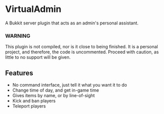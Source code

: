 # VirtualAdmin
A Bukkit server plugin that acts as an admin's personal assistant.

### WARNING
This plugin is not compiled, nor is it close to being finished. It is a personal project, and therefore, the code is uncommented.
Proceed with caution, as little to no support will be given.

## Features
- No command interface, just tell it what you want it to do
- Change time of day, and get in-game time
- Gives items by name, or by line-of-sight
- Kick and ban players
- Teleport players
